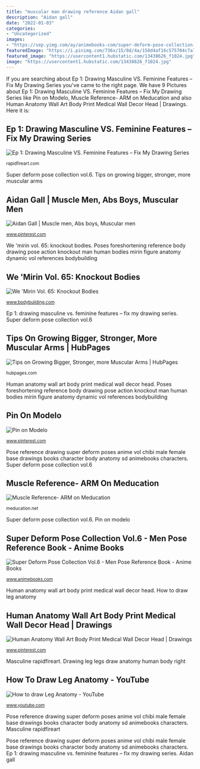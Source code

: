 ```yaml
---
title: "muscular man drawing reference Aidan gall"
description: "Aidan gall"
date: "2022-01-03"
categories:
- "Uncategorized"
images:
- "https://sep.yimg.com/ay/animebooks-com/super-deform-pose-collection-vol-6-men-pose-drawing-reference-book-10.gif"
featuredImage: "https://i.pinimg.com/736x/15/8d/4a/158d4af16c575704c7a7311291188649.jpg"
featured_image: "https://usercontent1.hubstatic.com/13438626_f1024.jpg"
image: "https://usercontent1.hubstatic.com/13438626_f1024.jpg"
---
```


If you are searching about Ep 1: Drawing Masculine VS. Feminine Features – Fix My Drawing Series you've came to the right page. We have 9 Pictures about Ep 1: Drawing Masculine VS. Feminine Features – Fix My Drawing Series like Pin on Modelo, Muscle Reference- ARM on Meducation and also Human Anatomy Wall Art Body Print Medical Wall Decor Head | Drawings. Here it is:

## Ep 1: Drawing Masculine VS. Feminine Features – Fix My Drawing Series

![Ep 1: Drawing Masculine VS. Feminine Features – Fix My Drawing Series](http://rapidfireart.com/wp-content/uploads/2020/02/RFA-How-to-fix-a-drawing-that-looks-too-masculine-13_1.jpg "Masculine rapidfireart")

<small>rapidfireart.com</small>

Super deform pose collection vol.6. Tips on growing bigger, stronger, more muscular arms

## Aidan Gall | Muscle Men, Abs Boys, Muscular Men

![Aidan Gall | Muscle men, Abs boys, Muscular men](https://i.pinimg.com/736x/15/8d/4a/158d4af16c575704c7a7311291188649.jpg "Human anatomy drawing medical body drawings face reference")

<small>www.pinterest.com</small>

We &#039;mirin vol. 65: knockout bodies. Poses foreshortening reference body drawing pose action knockout man human bodies mirin figure anatomy dynamic vol references bodybuilding

## We &#039;Mirin Vol. 65: Knockout Bodies

![We &#039;Mirin Vol. 65: Knockout Bodies](https://www.bodybuilding.com/fun/images/2014/casad44-knockout.jpg "How to draw leg anatomy")

<small>www.bodybuilding.com</small>

Ep 1: drawing masculine vs. feminine features – fix my drawing series. Super deform pose collection vol.6

## Tips On Growing Bigger, Stronger, More Muscular Arms | HubPages

![Tips on Growing Bigger, Stronger, more Muscular Arms | HubPages](https://usercontent1.hubstatic.com/13438626_f1024.jpg "Drawing leg legs draw anatomy human body right")

<small>hubpages.com</small>

Human anatomy wall art body print medical wall decor head. Poses foreshortening reference body drawing pose action knockout man human bodies mirin figure anatomy dynamic vol references bodybuilding

## Pin On Modelo

![Pin on Modelo](https://i.pinimg.com/736x/2f/1b/9c/2f1b9c8887946daf3e67fe7c8931e6b3.jpg "Pin on modelo")

<small>www.pinterest.com</small>

Pose reference drawing super deform poses anime vol chibi male female base drawings books character body anatomy sd animebooks characters. Super deform pose collection vol.6

## Muscle Reference- ARM On Meducation

![Muscle Reference- ARM on Meducation](https://d17h1fcixtjvd3.cloudfront.net/img/32358/42e0c933f9d10a8dd9b29a08e74d27f9ae8b3d21/facebook.png "Human anatomy wall art body print medical wall decor head")

<small>meducation.net</small>

Super deform pose collection vol.6. Pin on modelo

## Super Deform Pose Collection Vol.6 - Men Pose Reference Book - Anime Books

![Super Deform Pose Collection Vol.6 - Men Pose Reference Book - Anime Books](https://sep.yimg.com/ay/animebooks-com/super-deform-pose-collection-vol-6-men-pose-drawing-reference-book-10.gif "Muscle reference- arm on meducation")

<small>www.animebooks.com</small>

Human anatomy wall art body print medical wall decor head. How to draw leg anatomy

## Human Anatomy Wall Art Body Print Medical Wall Decor Head | Drawings

![Human Anatomy Wall Art Body Print Medical Wall Decor Head | Drawings](https://i.pinimg.com/736x/24/eb/8f/24eb8f1167d824c8c5694e28b92104d4--human-anatomy-wall-decor.jpg "Super deform pose collection vol.6")

<small>www.pinterest.com</small>

Masculine rapidfireart. Drawing leg legs draw anatomy human body right

## How To Draw Leg Anatomy - YouTube

![How to draw Leg Anatomy - YouTube](https://i.ytimg.com/vi/FurMMVl8N58/hqdefault.jpg "Human anatomy drawing medical body drawings face reference")

<small>www.youtube.com</small>

Pose reference drawing super deform poses anime vol chibi male female base drawings books character body anatomy sd animebooks characters. Masculine rapidfireart

Pose reference drawing super deform poses anime vol chibi male female base drawings books character body anatomy sd animebooks characters. Ep 1: drawing masculine vs. feminine features – fix my drawing series. Aidan gall
